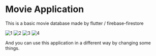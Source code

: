 # Movie Application

This is a basic movie database made by flutter / firebase-firestore

![1](https://user-images.githubusercontent.com/65406368/175817089-9114a82d-2170-42ca-b7aa-3a6c6d2cd58d.png)
![2](https://user-images.githubusercontent.com/65406368/175817095-bbf9541f-8590-42a0-9dc5-7a6104d72828.png)
![3](https://user-images.githubusercontent.com/65406368/175817098-24f9199f-0842-41d6-bfd2-095cacd7c7df.png)
![4](https://user-images.githubusercontent.com/65406368/175817100-84b07d91-ecfe-4aff-960e-544a8f1a9818.png)

And you can use this application in a different way by changing some things.

